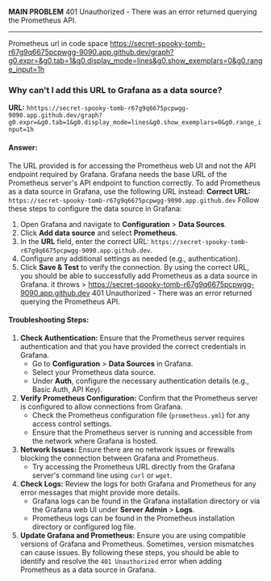 **MAIN PROBLEM**
401 Unauthorized - There was an error returned querying the Prometheus API.
***********************************************************************************************
Prometheus url in code space https://secret-spooky-tomb-r67g9q6675pcpwgg-9090.app.github.dev/graph?g0.expr=&g0.tab=1&g0.display_mode=lines&g0.show_exemplars=0&g0.range_input=1h
### Why can't I add this URL to Grafana as a data source?
**URL:** `hhttps://secret-spooky-tomb-r67g9q6675pcpwgg-9090.app.github.dev/graph?g0.expr=&g0.tab=1&g0.display_mode=lines&g0.show_exemplars=0&g0.range_input=1h`
#### Answer:
The URL provided is for accessing the Prometheus web UI and not the API endpoint required by Grafana. Grafana needs the base URL of the Prometheus server's API endpoint to function correctly.
To add Prometheus as a data source in Grafana, use the following URL instead:
**Correct URL:** `https://secret-spooky-tomb-r67g9q6675pcpwgg-9090.app.github.dev`
Follow these steps to configure the data source in Grafana:
1. Open Grafana and navigate to **Configuration** > **Data Sources**.
2. Click **Add data source** and select **Prometheus**.
3. In the **URL** field, enter the correct URL: `https://secret-spooky-tomb-r67g9q6675pcpwgg-9090.app.github.dev`.
4. Configure any additional settings as needed (e.g., authentication).
5. Click **Save & Test** to verify the connection.
By using the correct URL, you should be able to successfully add Prometheus as a data source in Grafana.
it throws > https://secret-spooky-tomb-r67g9q6675pcpwgg-9090.app.github.dev
401 Unauthorized - There was an error returned querying the Prometheus API.
#### Troubleshooting Steps:
1. **Check Authentication:** Ensure that the Prometheus server requires authentication and that you have provided the correct credentials in Grafana.
    - Go to **Configuration** > **Data Sources** in Grafana.
    - Select your Prometheus data source.
    - Under **Auth**, configure the necessary authentication details (e.g., Basic Auth, API Key).
2. **Verify Prometheus Configuration:** Confirm that the Prometheus server is configured to allow connections from Grafana.
    - Check the Prometheus configuration file (`prometheus.yml`) for any access control settings.
    - Ensure that the Prometheus server is running and accessible from the network where Grafana is hosted.
3. **Network Issues:** Ensure there are no network issues or firewalls blocking the connection between Grafana and Prometheus.
    - Try accessing the Prometheus URL directly from the Grafana server's command line using `curl` or `wget`.
4. **Check Logs:** Review the logs for both Grafana and Prometheus for any error messages that might provide more details.
    - Grafana logs can be found in the Grafana installation directory or via the Grafana web UI under **Server Admin** > **Logs**.
    - Prometheus logs can be found in the Prometheus installation directory or configured log file.
5. **Update Grafana and Prometheus:** Ensure you are using compatible versions of Grafana and Prometheus. Sometimes, version mismatches can cause issues.
By following these steps, you should be able to identify and resolve the `401 Unauthorized` error when adding Prometheus as a data source in Grafana.